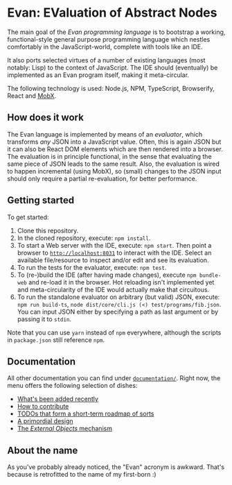 # Evan: EValuation of Abstract Nodes

The main goal of the *Evan programming language* is to bootstrap a working, functional-style general purpose programming language which nestles comfortably in the JavaScript-world, complete with tools like an IDE.

It also ports selected virtues of a number of existing languages (most notably: Lisp) to the context of JavaScript.
The IDE should (eventually) be implemented as an Evan program itself, making it meta-circular.

The following technology is used: Node.js, NPM, TypeScript, Browserify, React and [MobX](https://mobxjs.github.io/mobx/).

## How does it work

The Evan language is implemented by means of an *evaluator*, which transforms *any* JSON into a JavaScript value.
Often, this is again JSON but it can also be React DOM elements which are then rendered into a browser.
The evaluation is in principle functional, in the sense that evaluating the same piece of JSON leads to the same result.
Also, the evaluation is wired to happen incremental (using MobX), so (small) changes to the JSON input should only require a partial re-evaluation, for better performance.


## Getting started

To get started:

1. Clone this repository.
2. In the cloned repository, execute: `npm install`.
3. To start a Web server with the IDE, execute: `npm start`.
	Then point a browser to [`http://localhost:8031`](http://localhost:8031) to interact with the IDE.
	Select an available file/resource to inspect and/or edit and see its evaluation.
4. To run the tests for the evaluator, execute: `npm test`.
5. To (re-)build the IDE (after having made changes), execute `npm bundle-web` and re-load it in the browser.
	Hot reloading isn't implemented yet and meta-circularity of the IDE would actually make that circuitous.
6. To run the standalone evaluator on arbitrary (but valid) JSON, execute: `npm run build-ts`, `node dist/core/cli.js (<) test/programs/fib.json`.
	You can input JSON either by specifying a path as last argument or by passing it to `stdin`.

Note that you can use `yarn` instead of `npm` everywhere, although the scripts in `package.json` still reference `npm`.


## Documentation

All other documentation you can find under [`documentation/`](./documentation).
Right now, the menu offers the following selection of dishes:

* [What's been added recently](./documentation/Updates.md)
* [How to contribute](./documentation/Contributing.md)
* [TODOs that form a short-term roadmap of sorts](./documentation/TODO.md)
* [A primordial design](./documentation/Design.md)
* [The _External Objects_ mechanism](./documentation/ExternalObjects.md)


## About the name

As you've probably already noticed, the "Evan" acronym is awkward.
That's because is retrofitted to the name of my first-born :)

